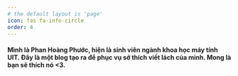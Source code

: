 ```yaml
---
# the default layout is 'page'
icon: fas fa-info-circle
order: 4
---
```


#### Mình là Phan Hoàng Phước, hiện là sinh viên ngành khoa học máy tính UIT. Đây là một blog tạo ra để phục vụ sở thích viết lách của mình. Mong là bạn sẽ thích nó <3.
